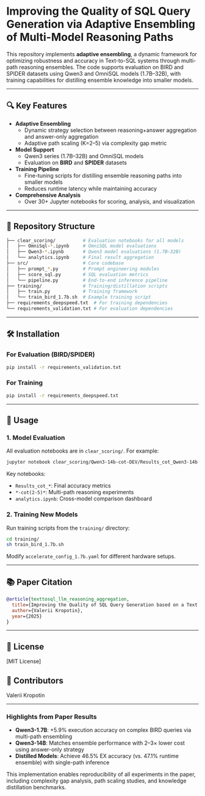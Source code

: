 # Improving the Quality of SQL Query Generation via Adaptive Ensembling of Multi-Model Reasoning Paths

This repository implements **adaptive ensembling**, a dynamic framework for optimizing robustness and accuracy in Text-to-SQL systems through multi-path reasoning ensembles. The code supports evaluation on BIRD and SPIDER datasets using Qwen3 and OmniSQL models (1.7B–32B), with training capabilities for distilling ensemble knowledge into smaller models.

---

## 🔍 Key Features
- **Adaptive Ensembling**  
  - Dynamic strategy selection between reasoning+answer aggregation and answer-only aggregation
  - Adaptive path scaling (K=2–5) via complexity gap metric
- **Model Support**  
  - Qwen3 series (1.7B–32B) and OmniSQL models
  - Evaluation on **BIRD** and **SPIDER** datasets
- **Training Pipeline**  
  - Fine-tuning scripts for distilling ensemble reasoning paths into smaller models
  - Reduces runtime latency while maintaining accuracy
- **Comprehensive Analysis**  
  - Over 30+ Jupyter notebooks for scoring, analysis, and visualization

---

## 📁 Repository Structure
```bash
├── clear_scoring/          # Evaluation notebooks for all models
│   ├── OmniSql-*.ipynb     # OmniSQL model evaluations
│   ├── Qwen3-*.ipynb       # Qwen3 model evaluations (1.7B–32B)
│   └── analytics.ipynb     # Final result aggregation
├── src/                    # Core codebase
│   ├── prompt_*.py         # Prompt engineering modules
│   ├── score_sql.py        # SQL evaluation metrics
│   └── pipeline.py         # End-to-end inference pipeline
├── training/               # Training/distillation scripts
│   ├── train.py            # Training framework
│   └── train_bird_1.7b.sh  # Example training script
├── requirements_deepspeed.txt  # For training dependencies
└── requirements_validation.txt # For evaluation dependencies
```

---

## 🛠️ Installation

### For Evaluation (BIRD/SPIDER)
```bash
pip install -r requirements_validation.txt
```

### For Training
```bash
pip install -r requirements_deepspeed.txt
```

---

## 🧪 Usage

### 1. Model Evaluation
All evaluation notebooks are in `clear_scoring/`. For example:
```bash
jupyter notebook clear_scoring/Qwen3-14b-cot-DEV/Results_cot_Qwen3-14b-m_schema.ipynb
```
Key notebooks:
- `Results_cot_*`: Final accuracy metrics
- `*-cot(2-5)*`: Multi-path reasoning experiments
- `analytics.ipynb`: Cross-model comparison dashboard

### 2. Training New Models
Run training scripts from the `training/` directory:
```bash
cd training/
sh train_bird_1.7b.sh
```
Modify `accelerate_config_1.7b.yaml` for different hardware setups.

---

## 📚 Paper Citation
```bibtex
@article{texttosql_llm_reasoning_aggregation,
  title={Improving the Quality of SQL Query Generation based on a Text Query by aggregating Information from the reasoning of Various LLM Models},
  author={Valerii Kropotin},
  year={2025}
}
```

---

## 📄 License
[MIT License]

## 👥 Contributors
Valerii Kropotin

---

### Highlights from Paper Results
- **Qwen3-1.7B**: +5.9% execution accuracy on complex BIRD queries via multi-path ensembling
- **Qwen3-14B**: Matches ensemble performance with 2–3× lower cost using answer-only strategy
- **Distilled Models**: Achieve 46.5% EX accuracy (vs. 47.1% runtime ensemble) with single-path inference

This implementation enables reproducibility of all experiments in the paper, including complexity gap analysis, path scaling studies, and knowledge distillation benchmarks.
